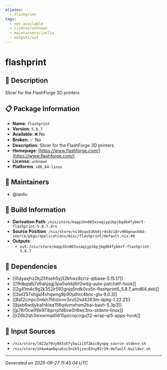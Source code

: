 ```yaml
---
aliases:
  - flashprint
tags:
  - not-available
  - license/unknown
  - maintainers/ianliu
  - outputs/out
---
```


# flashprint

## 📝 Description

Slicer for the FlashForge 3D printers

## 📋 Package Information

- **Name**: `flashprint`
- **Version**: `5.8.7`
- **Available**: ❌ No
- **Broken**: ✅ No
- **Description**: Slicer for the FlashForge 3D printers
- **Homepage**: [https://www.flashforge.com/](https://www.flashforge.com/)
- **License**: `unknown`
- **Platforms**: `x86_64-linux`
## 👥 Maintainers

- @ianliu


## 🔧 Build Information

- **Derivation Path**: `/nix/store/mapp1hn065xxaqiyp1bpjbqd64fybmrf-flashprint-5.8.7.drv`
- **Source Position**: `/nix/store/ns30sqxb36k8jrds8z18rv96bpnwc60d-source/pkgs/applications/misc/flashprint/default.nix:46`
- **Outputs**:
  - `out`:  `/nix/store/mapp1hn065xxaqiyp1bpjbqd64fybmrf-flashprint-5.8.7`

## 🔗 Dependencies

- [[0dyaxjhz2kj25fissh5yj32khwz8crrz-qtbase-5.15.17]]
- [[19dkqq6j7z6ahjqgj3pa5wkkj6rl3wdg-auto-patchelf-hook]]
- [[2g41m4c9g2k352lr592gnjq5ndk0xs5n-flashprint5_5.8.7_amd64.deb]]
- [[3wl257xhgal4shqwng9p90jalhrc4bnc-glu-9.0.3]]
- [[8a12cmpc0mkh7hhzicvv3xv52sd4263m-dpkg-1.22.21]]
- [[bjsb6wdjykafnkixq156qdvmxhsm2bai-bash-5.3p3]]
- [[p76r0cwlf6k97ibprrpfd8xw0r8wc3nx-stdenv-linux]]
- [[r2db2qh3wxwmqd0615pzcixjcirgvj12-wrap-qt5-apps-hook]]

## 📁 Input Sources

- `/nix/store/l622p70vy8k5sh7y5wizi5f2mic6ynpg-source-stdenv.sh`
- `/nix/store/shkw4qm9qcw5sc5n1k5jznc83ny02r39-default-builder.sh`

---
*Generated on 2025-09-27 11:45:04 UTC*
